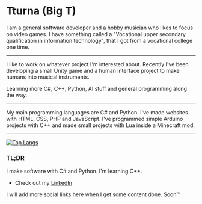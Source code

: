# Tturna (Big T)

I am a general software developer and a hobby musician who likes to focus on video games. I have something called a "Vocational upper secondary qualification in information technology", that I got from a vocational college one time.

<hr>

I like to work on whatever project I'm interested about. Recently I've been developing a small Unity game and a human interface project to
make humans into musical instruments.

<!--
I have worked on several personal video game projects with Unity, but all of them have frozen at some point. I'm planning to start
a proper game project with a team in late 2021.
-->

Learning more C#, C++, Python, AI stuff and general programming along the way.

<hr>

My main programming languages are C# and Python. <!-- I started with C# to make games with Unity, but recently I've used Python for pretty much everything. -->
I've made websites with HTML, CSS, PHP and JavaScript.
I've programmed simple Arduino projects with C++ and made small projects with Lua inside a Minecraft mod.

<!-- I've played guitar for a couple years now. I believe music is the supreme art form and I want to produce it for mainly myself, but for others to hear as well. I use Reaper as a DAW. -->

<hr>

[![Top Langs](https://github-readme-stats.vercel.app/api/top-langs/?username=Tturna&layout=compact&theme=nord)](https://github.com/anuraghazra/github-readme-stats)

### TL;DR

I make software with C# and Python. I'm learning C++. <!-- I make music with Reaper. -->

- Check out my <a href="https://www.linkedin.com/in/eemeli-juponaho-1a9199156/">LinkedIn</a> 
<!-- - Find me on <a href="https://twitter.com/ArttuRna">Twitter</a> -->

I will add more social links here when I get some content done. Soon™️
